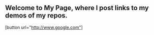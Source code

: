 ## Welcome to My Page, where I post links to my demos of my repos.
[button url="http://www.google.com"]

